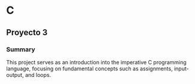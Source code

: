 # C

## Proyecto 3

### Summary
This project serves as an introduction into the imperative C programming language, focusing on fundamental concepts such as assignments, input-output, and loops.
